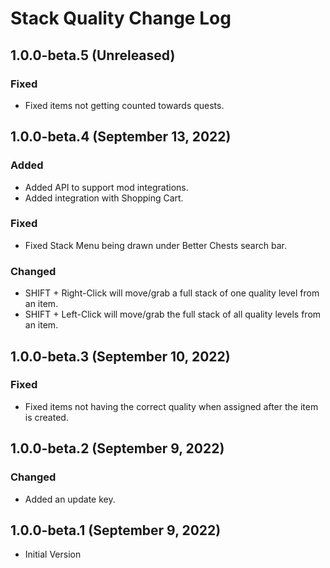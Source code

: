﻿# Stack Quality Change Log

## 1.0.0-beta.5 (Unreleased)

### Fixed

* Fixed items not getting counted towards quests.

## 1.0.0-beta.4 (September 13, 2022)

### Added

* Added API to support mod integrations.
* Added integration with Shopping Cart.

### Fixed

* Fixed Stack Menu being drawn under Better Chests search bar.

### Changed

* SHIFT + Right-Click will move/grab a full stack of one quality level from an item.
* SHIFT + Left-Click will move/grab the full stack of all quality levels from an item.

## 1.0.0-beta.3 (September 10, 2022)

### Fixed

* Fixed items not having the correct quality when assigned after the item is created.

## 1.0.0-beta.2 (September 9, 2022)

### Changed

* Added an update key.

## 1.0.0-beta.1 (September 9, 2022)

* Initial Version